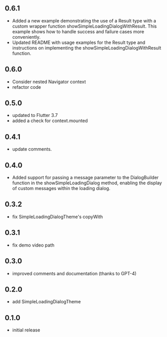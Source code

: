 ## 0.6.1

- Added a new example demonstrating the use of a Result type with a custom wrapper function showSimpleLoadingDialogWithResult. This example shows how to handle success and failure cases more conveniently.
- Updated README with usage examples for the Result type and instructions on implementing the showSimpleLoadingDialogWithResult function.

## 0.6.0

- Consider nested Navigator context
- refactor code

## 0.5.0

- updated to Flutter 3.7
- added a check for context.mounted

## 0.4.1

- update comments.

## 0.4.0

- Added support for passing a message parameter to the DialogBuilder function in the showSimpleLoadingDialog method, enabling the display of custom messages within the loading dialog.

## 0.3.2

- fix SimpleLoadingDialogTheme's copyWith

## 0.3.1

- fix demo video path

## 0.3.0

- improved comments and documentation (thanks to GPT-4)

## 0.2.0

- add SimpleLoadingDialogTheme

## 0.1.0

- initial release
